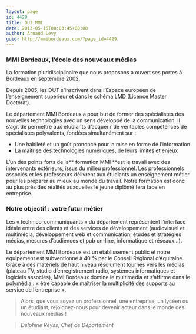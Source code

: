 ```yaml
---
layout: page
id: 4429
title: DUT MMI
date: 2013-05-15T08:03:45+00:00
author: Arnaud Levy
guid: http://mmibordeaux.com/?page_id=4429
---
```


### MMI Bordeaux, l’école des nouveaux médias

La formation pluridisciplinaire que nous proposons a ouvert ses portes à Bordeaux en septembre 2002.

Depuis 2005, les DUT s’inscrivent dans l’Espace européen de l’enseignement supérieur et dans le schéma LMD (Licence Master Doctorat).
  
Le département MMI Bordeaux a pour but de former des spécialistes des nouvelles technologies avec un sens développé de la communication. Il s’agit de permettre aux étudiants d’acquérir de véritables compétences de spécialistes polyvalents, fondées simultanément sur :

  * Une habileté et un goût prononcé pour la mise en forme de l’information
  * La maîtrise des technologies numériques, de leurs limites et enjeux

L’un des points forts de la** formation MMI **est le travail avec des intervenants extérieurs, issus du milieu professionnel. Les professionnels associés et les professeurs délivrent aux étudiants un enseignement métier pour les préparer au mieux au monde du travail. Notre formation est donc au plus près des réalités auxquelles le jeune diplômé fera face en entreprise.

### Notre objectif : votre futur métier

Les « technico-communiquants » du département représentent l’interface idéale entre des clients et des services de développement (audiovisuel et multimédia, développement web et communication, études et stratégies médias, mesures d’audiences et pub on-line, informatique et réseaux…).

Le département MMI Bordeaux est un établissement public et notre équipement est subventionné à 40 % par le Conseil Régional d’Aquitaine. Grâce à des matériels de haut niveau résolument tournés vers les médias (plateau TV, studio d’enregistrement radio, systèmes informatiques et logiciels associés), MMI Bordeaux domine le multimédia et s’affirme dans le polymédia : « être capable de maîtriser la multiplicité des supports au service de l’entreprise ».

> Alors, que vous soyez un professionnel, une entreprise, un lycéen ou un étudiant, rejoignez-nous pour devenir acteur dans le monde des nouveaux médias !
  
> _Delphine Reyss, Chef de Département_